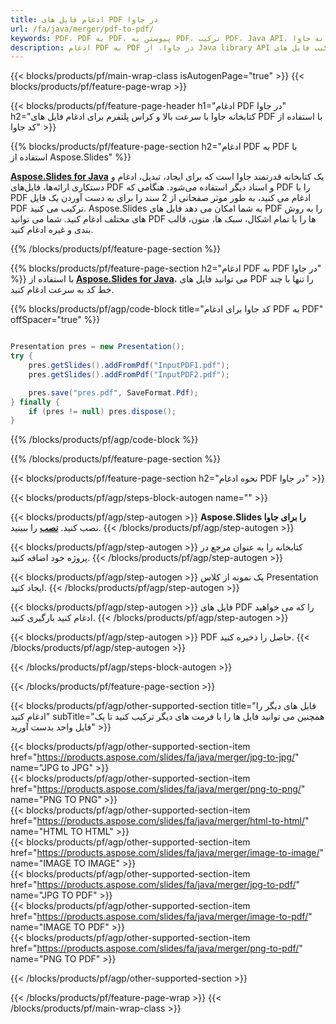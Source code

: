 ```yaml
---
title: ادغام فایل های PDF در جاوا
url: /fa/java/merger/pdf-to-pdf/
keywords: PDF، PDF به PDF، پیوستن به PDF، ترکیب PDF، Java API، کتابخانه جاوا
description: ادغام PDF به PDF در جاوا. از Java library API برای ترکیب فایل های PDF استفاده کنید
---
```


{{< blocks/products/pf/main-wrap-class isAutogenPage="true" >}}
{{< blocks/products/pf/feature-page-wrap >}}

{{< blocks/products/pf/feature-page-header h1="ادغام PDF در جاوا" h2="کتابخانه جاوا با سرعت بالا و کراس پلتفرم برای ادغام فایل های PDF با استفاده از کد جاوا" >}}

{{% blocks/products/pf/feature-page-section h2="ادغام PDF به PDF با استفاده از Aspose.Slides" %}}

[**Aspose.Slides for Java**](https://products.aspose.com/slides/fa/java/) یک کتابخانه قدرتمند جاوا است که برای ایجاد، تبدیل، ادغام و دستکاری ارائه‌ها، فایل‌های PDF و اسناد دیگر استفاده می‌شود. هنگامی که PDF را با PDF ادغام می کنید، به طور موثر صفحاتی از 2 سند را برای به دست آوردن یک فایل PDF ترکیب می کنید. Aspose.Slides به شما امکان می دهد فایل های PDF را به روش های مختلف ادغام کنید. شما می توانید PDF ها را با تمام اشکال، سبک ها، متون، قالب بندی و غیره ادغام کنید.

{{% /blocks/products/pf/feature-page-section %}}




{{% blocks/products/pf/feature-page-section  h2="ادغام PDF به PDF در جاوا" %}}
با استفاده از [**Aspose.Slides for Java**](https://products.aspose.com/slides/fa/java/)، می توانید فایل های PDF را تنها با چند خط کد به سرعت ادغام کنید.

{{% blocks/products/pf/agp/code-block title="کد جاوا برای ادغام PDF به PDF" offSpacer="true" %}}
```java

Presentation pres = new Presentation();
try {
    pres.getSlides().addFromPdf("InputPDF1.pdf");
    pres.getSlides().addFromPdf("InputPDF2.pdf");

    pres.save("pres.pdf", SaveFormat.Pdf);
} finally {
    if (pres != null) pres.dispose();
}
```
{{% /blocks/products/pf/agp/code-block %}}

{{% /blocks/products/pf/feature-page-section %}}




{{< blocks/products/pf/feature-page-section  h2="نحوه ادغام PDF در جاوا" >}}


{{< blocks/products/pf/agp/steps-block-autogen name="" >}}


{{< blocks/products/pf/agp/step-autogen >}}
**Aspose.Slides را برای جاوا** نصب کنید. [**نصب**](https://docs.aspose.com/slides/java/installation/) را ببینید.
{{< /blocks/products/pf/agp/step-autogen >}}

{{< blocks/products/pf/agp/step-autogen >}}
کتابخانه را به عنوان مرجع در پروژه خود اضافه کنید.
{{< /blocks/products/pf/agp/step-autogen >}}

{{< blocks/products/pf/agp/step-autogen >}}
یک نمونه از کلاس Presentation ایجاد کنید.
{{< /blocks/products/pf/agp/step-autogen >}}

{{< blocks/products/pf/agp/step-autogen >}}
فایل های PDF را که می خواهید ادغام کنید بارگیری کنید.
{{< /blocks/products/pf/agp/step-autogen >}}

{{< blocks/products/pf/agp/step-autogen >}}
PDF حاصل را ذخیره کنید.
{{< /blocks/products/pf/agp/step-autogen >}}


{{< /blocks/products/pf/agp/steps-block-autogen >}}


{{< /blocks/products/pf/feature-page-section >}}




{{< blocks/products/pf/agp/other-supported-section title="فایل های دیگر را ادغام کنید" subTitle="همچنین می توانید فایل ها را با فرمت های دیگر ترکیب کنید تا یک فایل واحد بدست آورید" >}}

{{< blocks/products/pf/agp/other-supported-section-item href="https://products.aspose.com/slides/fa/java/merger/jpg-to-jpg/" name="JPG to JPG" >}}  
{{< blocks/products/pf/agp/other-supported-section-item href="https://products.aspose.com/slides/fa/java/merger/png-to-png/" name="PNG TO PNG" >}}  
{{< blocks/products/pf/agp/other-supported-section-item href="https://products.aspose.com/slides/fa/java/merger/html-to-html/" name="HTML TO HTML" >}}  
{{< blocks/products/pf/agp/other-supported-section-item href="https://products.aspose.com/slides/fa/java/merger/image-to-image/" name="IMAGE TO IMAGE" >}}  
{{< blocks/products/pf/agp/other-supported-section-item href="https://products.aspose.com/slides/fa/java/merger/jpg-to-pdf/" name="JPG TO PDF" >}}  
{{< blocks/products/pf/agp/other-supported-section-item href="https://products.aspose.com/slides/fa/java/merger/image-to-pdf/" name="IMAGE TO PDF" >}}  
{{< blocks/products/pf/agp/other-supported-section-item href="https://products.aspose.com/slides/fa/java/merger/png-to-pdf/" name="PNG TO PDF" >}}  
  


{{< /blocks/products/pf/agp/other-supported-section >}}

{{< /blocks/products/pf/feature-page-wrap >}}
{{< /blocks/products/pf/main-wrap-class >}}